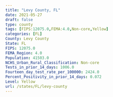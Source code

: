 ```yaml
---
title: "Levy County, FL"
date: 2021-05-27
draft: false
type: county
tags: [FIPS:12075.0,FEMA:4.0,Non-core,Yellow]
categories: [FL]
County: Levy County
State: FL
FIPS: 12075.0
FEMA_Region: 4.0
Population: 41503.0
NCHS_Urban_Rural_Classification: Non-core
Tests_in_prior_14_days: 1006.0
Fourteen_day_test_rate_per_100000: 2424.0
Percent_Positivity_in_prior_14_days: 0.072
Level: Yellow
url: /states/FL/levy-county
---
```



